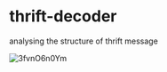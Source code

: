 # thrift-decoder
analysing the structure of thrift message

![3fvnO6n0Ym](https://user-images.githubusercontent.com/12524609/180904756-e935ac83-402d-4da2-9cc0-a16779e1e181.jpg)
